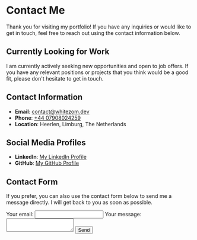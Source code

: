 # Contact Me

Thank you for visiting my portfolio! If you have any inquiries or would like to get in touch, feel free to reach out using the contact information below.

## Currently Looking for Work

I am currently actively seeking new opportunities and open to job offers. If you have any relevant positions or projects that you think would be a good fit, please don't hesitate to get in touch.


## Contact Information

- **Email**: [contact@whitezom.dev](mailto:contact@whitezom.dev)
- **Phone**: [+44 07908024259](tel:+447908024259)
- **Location**: Heerlen, Limburg, The Netherlands

## Social Media Profiles

- **LinkedIn**: [My LinkedIn Profile](https://www.linkedin.com/in/taylor-whitewood-b0872122a/)
- **GitHub**: [My GitHub Profile](https://github.com/whitezom7)

## Contact Form

If you prefer, you can also use the contact form below to send me a message directly. I will get back to you as soon as possible.

<form
  action="https://formbold.com/s/6vzg6"
  method="POST"
>
  <label>
    Your email:
    <input type="email" name="email">
  </label>
  <label>
    Your message:
    <textarea name="message"></textarea>
  </label>
  <button type="submit">Send</button>
</form>
